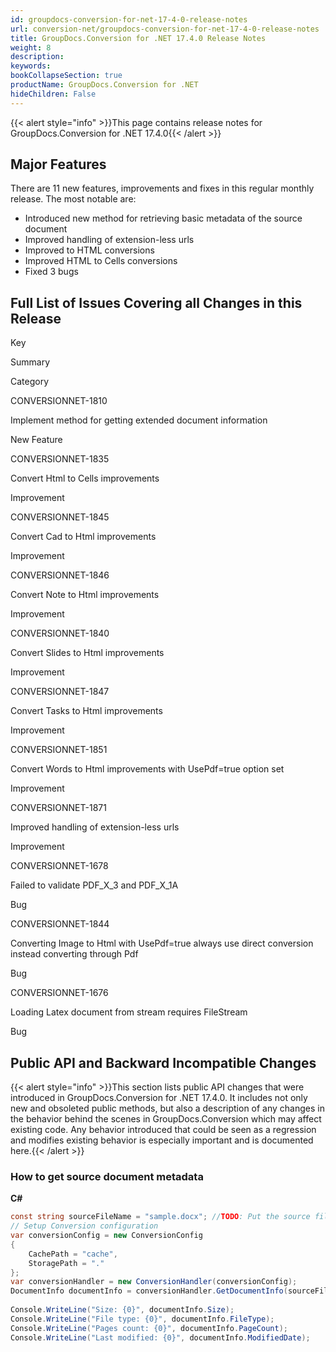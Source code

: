 ```yaml
---
id: groupdocs-conversion-for-net-17-4-0-release-notes
url: conversion-net/groupdocs-conversion-for-net-17-4-0-release-notes
title: GroupDocs.Conversion for .NET 17.4.0 Release Notes
weight: 8
description: 
keywords: 
bookCollapseSection: true
productName: GroupDocs.Conversion for .NET
hideChildren: False
---
```

{{< alert style="info" >}}This page contains release notes for GroupDocs.Conversion for .NET 17.4.0{{< /alert >}}

## Major Features

There are 11 new features, improvements and fixes in this regular monthly release. The most notable are:

*   Introduced new method for retrieving basic metadata of the source document
*   Improved handling of extension-less urls
*   Improved to HTML conversions
*   Improved HTML to Cells conversions
*   Fixed 3 bugs

## Full List of Issues Covering all Changes in this Release

Key

Summary

Category

CONVERSIONNET-1810

Implement method for getting extended document information

New Feature

CONVERSIONNET-1835

Convert Html to Cells improvements

Improvement

CONVERSIONNET-1845

Convert Cad to Html improvements

Improvement

CONVERSIONNET-1846

Convert Note to Html improvements

Improvement

CONVERSIONNET-1840

Convert Slides to Html improvements

Improvement

CONVERSIONNET-1847

Convert Tasks to Html improvements

Improvement

CONVERSIONNET-1851

Convert Words to Html improvements with UsePdf=true option set

Improvement

CONVERSIONNET-1871

Improved handling of extension-less urls

Improvement

CONVERSIONNET-1678

Failed to validate PDF\_X\_3 and PDF\_X\_1A

Bug

CONVERSIONNET-1844

Converting Image to Html with UsePdf=true always use direct conversion instead converting through Pdf

Bug

CONVERSIONNET-1676

Loading Latex document from stream requires FileStream

Bug

## Public API and Backward Incompatible Changes

{{< alert style="info" >}}This section lists public API changes that were introduced in GroupDocs.Conversion for .NET 17.4.0. It includes not only new and obsoleted public methods, but also a description of any changes in the behavior behind the scenes in GroupDocs.Conversion which may affect existing code. Any behavior introduced that could be seen as a regression and modifies existing behavior is especially important and is documented here.{{< /alert >}}

### How to get source document metadata 

**C#**

```csharp
const string sourceFileName = "sample.docx"; //TODO: Put the source filename here
// Setup Conversion configuration
var conversionConfig = new ConversionConfig
{
    CachePath = "cache",
    StoragePath = "."
};
var conversionHandler = new ConversionHandler(conversionConfig);
DocumentInfo documentInfo = conversionHandler.GetDocumentInfo(sourceFileName);
 
Console.WriteLine("Size: {0}", documentInfo.Size);
Console.WriteLine("File type: {0}", documentInfo.FileType);
Console.WriteLine("Pages count: {0}", documentInfo.PageCount);
Console.WriteLine("Last modified: {0}", documentInfo.ModifiedDate);
```
